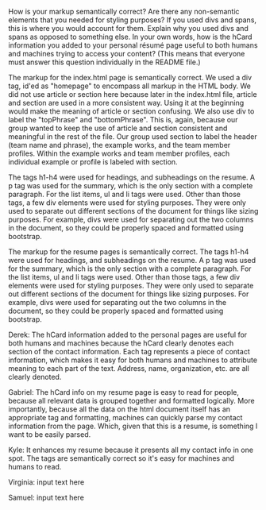 How is your markup semantically correct?
Are there any non-semantic elements that you needed for styling purposes? If you used divs and spans, this is where you would account for them. Explain why you used divs and spans as opposed to something else.
In your own words, how is the hCard information you added to your personal résumé page useful to both humans and machines trying to access your content? (This means that everyone must answer this question individually in the README file.)

The markup for the index.html page is semantically correct. We used a div tag, id'ed as "homepage" to encompass all markup in the HTML body. We did not use article or section here because later in the index.html file, article and section are used in a more consistent way. Using it at the beginning would make the meaning of article or section confusing.
We also use div to label the "topPhrase" and "bottomPhrase". This is, again, because our group wanted to keep the use of article and section consistent and meaningful in the rest of the file.
Our group used section to label the header (team name and phrase), the example works, and the team member profiles. Within the example works and team member profiles, each individual example or profile is labeled with section.

The tags h1-h4 were used for headings, and subheadings on the resume. A p tag was used for the summary, which is the only section with a complete paragraph. For the list items, ul and li tags were used. Other than those tags, a few div elements were used for styling purposes. They were only used to separate out different sections of the document for things like sizing purposes. For example, divs were used for separating out the two columns in the document, so they could be properly spaced and formatted using bootstrap.

The markup for the resume pages is semantically correct. The tags h1-h4 were used for headings, and subheadings on the resume. A p tag was used for the summary, which is the only section with a complete paragraph. For the list items, ul and li tags were used. Other than those tags, a few div elements were used for styling purposes. They were only used to separate out different sections of the document for things like sizing purposes. For example, divs were used for separating out the two columns in the document, so they could be properly spaced and formatted using bootstrap.


Derek:
The hCard information added to the personal pages are useful for both humans and machines because the hCard clearly denotes each section of the contact information. Each tag represents a piece of contact information, which makes it easy for both humans and machines to attribute meaning to each part of the text. Address, name, organization, etc. are all clearly denoted.

Gabriel:
The hCard info on my resume page is easy to read for people, because all relevant data is grouped together and formatted logically. More importantly, because all the data on the html document itself has an appropriate tag and formatting, machines can quickly parse my contact information from the page. Which, given that this is a resume, is something I want to be easily parsed.

Kyle:
It enhances my resume because it presents all my contact info in one spot. The tags are semantically correct so it's easy for machines and humans to read.

Virginia:
input text here

Samuel:
input text here

